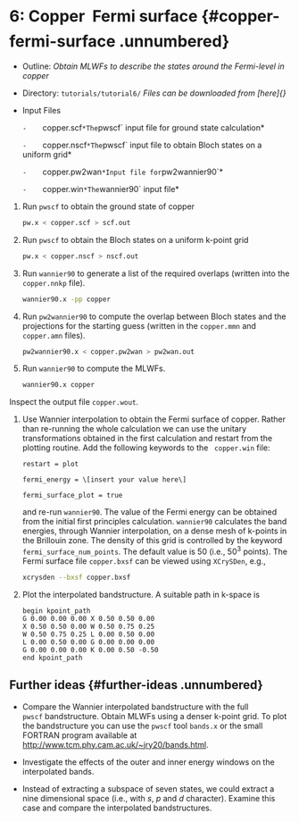 # 6: Copper &#151; Fermi surface {#copper-fermi-surface .unnumbered}

-   Outline: *Obtain MLWFs to describe the states around the Fermi-level
    in copper*

-   Directory: `tutorials/tutorial6/` *Files can be downloaded from [here]{}*

-   Input Files

    `-    `copper.scf` *The `pwscf` input file for ground
        state calculation*

    `-    `copper.nscf` *The `pwscf` input file to obtain
        Bloch states on a uniform grid*

    `-    `copper.pw2wan` *Input file for `pw2wannier90`*

    `-    `copper.win` *The `wannier90` input file*

1.  Run `pwscf` to obtain the ground state of copper

    ```bash title="Terminal"
    pw.x < copper.scf > scf.out
    ```

2.  Run `pwscf` to obtain the Bloch states on a uniform
    k-point grid

    ```bash title="Terminal"
    pw.x < copper.nscf > nscf.out
    ```

3.  Run `wannier90` to generate a list of the required overlaps (written
    into the `copper.nnkp` file).

    ```bash title="Terminal"
    wannier90.x -pp copper
    ```

4.  Run `pw2wannier90` to compute the overlap between Bloch states and
    the projections for the starting guess (written in the `copper.mmn`
    and `copper.amn` files).

    ```bash title="Terminal"
    pw2wannier90.x < copper.pw2wan > pw2wan.out
    ```

5.  Run `wannier90` to compute the MLWFs.

    ```bash title="Terminal"
    wannier90.x copper
    ```

Inspect the output file `copper.wout`.

1.  Use Wannier interpolation to obtain the Fermi surface of copper.
    Rather than re-running the whole calculation we can use the unitary
    transformations obtained in the first calculation and restart from
    the plotting routine. Add the following keywords to the
    ` copper.win` file:

    ```vi title="Input file"
    restart = plot
    
    fermi_energy = \[insert your value here\]
    
    fermi_surface_plot = true
    ```

    and re-run `wannier90`. The value of the Fermi energy can be
    obtained from the initial first principles calculation.
    `wannier90` calculates the band energies, through Wannier
    interpolation, on a dense mesh of k-points in the Brillouin zone.
    The density of this grid is controlled by the keyword
    `fermi_surface_num_points`. The default value is 50 (i.e., 50$^3$
    points). The Fermi surface file `copper.bxsf` can be viewed using
    `XCrySDen`, e.g.,
    
    ```bash title="Terminal"
    xcrysden --bxsf copper.bxsf
    ```

2.  Plot the interpolated bandstructure. A suitable path in k-space is

    ```vi title="Input file"
    begin kpoint_path
    G 0.00 0.00 0.00 X 0.50 0.50 0.00
    X 0.50 0.50 0.00 W 0.50 0.75 0.25
    W 0.50 0.75 0.25 L 0.00 0.50 0.00
    L 0.00 0.50 0.00 G 0.00 0.00 0.00
    G 0.00 0.00 0.00 K 0.00 0.50 -0.50
    end kpoint_path
    ```

## Further ideas {#further-ideas .unnumbered}

-   Compare the Wannier interpolated bandstructure with the full
    `pwscf` bandstructure. Obtain MLWFs using a denser
    k-point grid. To plot the bandstructure you can use the
    `pwscf` tool `bands.x` or the small FORTRAN program
    available at <http://www.tcm.phy.cam.ac.uk/~jry20/bands.html>.

-   Investigate the effects of the outer and inner energy windows on the
    interpolated bands.

-   Instead of extracting a subspace of seven states, we could extract a
    nine dimensional space (i.e., with $s$, $p$ and $d$ character).
    Examine this case and compare the interpolated bandstructures.


